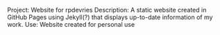 Project: Website for rpdevries
Description: A static website created in GitHub Pages using
  Jekyll(?) that displays up-to-date information of my work.
Use: Website created for personal use
